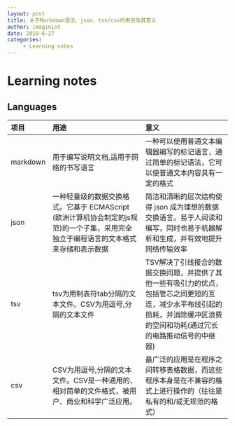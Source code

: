 ```yaml
---
layout: post
title: 关于Markdown语法、json、tsv/csv的用途及其意义
author: imaginist
date: 2019-6-27
categories:
     - Learning notes
---
```


# Learning notes
## Languages

|项目 |用途 |意义  |
| :-------- | :--------| :--|
|markdown|用于编写说明文档,适用于网络的书写语言|一种可以使用普通文本编辑器编写的标记语言，通过简单的标记语法，它可以使普通文本内容具有一定的格式|
|json|一种轻量级的数据交换格式。它基于 ECMAScript (欧洲计算机协会制定的js规范)的一个子集，采用完全独立于编程语言的文本格式来存储和表示数据|简洁和清晰的层次结构使得 json 成为理想的数据交换语言。易于人阅读和编写，同时也易于机器解析和生成，并有效地提升网络传输效率|
|tsv|tsv为用制表符tab分隔的文本文件。CSV为用逗号,分隔的文本文件|TSV解决了引线接合的数据交换问题，并提供了其他一些有吸引力的优点，包括管芯之间更短的互连，减少水平布线引起的损耗，并消除缓冲区浪费的空间和功耗(通过冗长的电路推动信号的中继器)|
|csv|CSV为用逗号,分隔的文本文件。CSV是一种通用的、相对简单的文件格式，被用户、商业和科学广泛应用。|最广泛的应用是在程序之间转移表格数据，而这些程序本身是在不兼容的格式上进行操作的（往往是私有的和/或无规范的格式）|